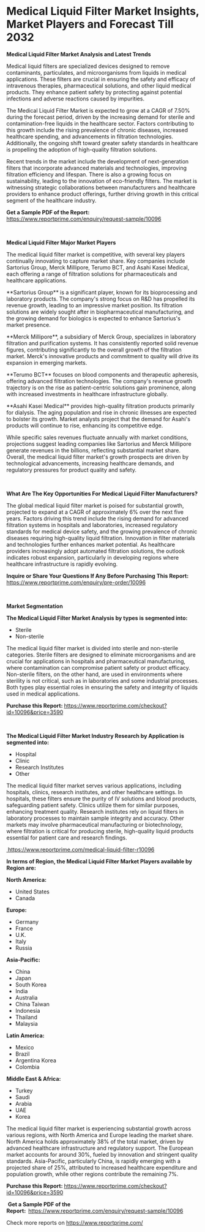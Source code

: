 <p><h1>Medical Liquid Filter Market Insights, Market Players and Forecast Till 2032</h1></p><p><strong>Medical Liquid Filter Market Analysis and Latest Trends</strong></p>
<p><p>Medical liquid filters are specialized devices designed to remove contaminants, particulates, and microorganisms from liquids in medical applications. These filters are crucial in ensuring the safety and efficacy of intravenous therapies, pharmaceutical solutions, and other liquid medical products. They enhance patient safety by protecting against potential infections and adverse reactions caused by impurities.</p><p>The Medical Liquid Filter Market is expected to grow at a CAGR of 7.50% during the forecast period, driven by the increasing demand for sterile and contamination-free liquids in the healthcare sector. Factors contributing to this growth include the rising prevalence of chronic diseases, increased healthcare spending, and advancements in filtration technologies. Additionally, the ongoing shift toward greater safety standards in healthcare is propelling the adoption of high-quality filtration solutions.</p><p>Recent trends in the market include the development of next-generation filters that incorporate advanced materials and technologies, improving filtration efficiency and lifespan. There is also a growing focus on sustainability, leading to the innovation of eco-friendly filters. The market is witnessing strategic collaborations between manufacturers and healthcare providers to enhance product offerings, further driving growth in this critical segment of the healthcare industry.</p></p>
<p><strong>Get a Sample PDF of the Report:&nbsp;</strong> <a href="https://www.reportprime.com/enquiry/request-sample/10096?utm_campaign=3539&utm_medium=2&utm_source=Github&utm_content=ia&utm_term=20032025&utm_id=medical-liquid-filter">https://www.reportprime.com/enquiry/request-sample/10096</a></p>
<p>&nbsp;</p>
<p><strong>Medical Liquid Filter Major Market Players</strong></p>
<p><p>The medical liquid filter market is competitive, with several key players continually innovating to capture market share. Key companies include Sartorius Group, Merck Millipore, Terumo BCT, and Asahi Kasei Medical, each offering a range of filtration solutions for pharmaceuticals and healthcare applications.</p><p>**Sartorius Group** is a significant player, known for its bioprocessing and laboratory products. The company's strong focus on R&D has propelled its revenue growth, leading to an impressive market position. Its filtration solutions are widely sought after in biopharmaceutical manufacturing, and the growing demand for biologics is expected to enhance Sartorius's market presence.</p><p>**Merck Millipore**, a subsidiary of Merck Group, specializes in laboratory filtration and purification systems. It has consistently reported solid revenue figures, contributing significantly to the overall growth of the filtration market. Merck's innovative products and commitment to quality will drive its expansion in emerging markets.</p><p>**Terumo BCT** focuses on blood components and therapeutic apheresis, offering advanced filtration technologies. The company's revenue growth trajectory is on the rise as patient-centric solutions gain prominence, along with increased investments in healthcare infrastructure globally.</p><p>**Asahi Kasei Medical** provides high-quality filtration products primarily for dialysis. The aging population and rise in chronic illnesses are expected to bolster its growth. Market analysts project that the demand for Asahi's products will continue to rise, enhancing its competitive edge.</p><p>While specific sales revenues fluctuate annually with market conditions, projections suggest leading companies like Sartorius and Merck Millipore generate revenues in the billions, reflecting substantial market share. Overall, the medical liquid filter market's growth prospects are driven by technological advancements, increasing healthcare demands, and regulatory pressures for product quality and safety.</p></p>
<p>&nbsp;</p>
<p><strong>What Are The Key Opportunities For Medical Liquid Filter Manufacturers?</strong></p>
<p><p>The global medical liquid filter market is poised for substantial growth, projected to expand at a CAGR of approximately 6% over the next five years. Factors driving this trend include the rising demand for advanced filtration systems in hospitals and laboratories, increased regulatory standards for medical device safety, and the growing prevalence of chronic diseases requiring high-quality liquid filtration. Innovation in filter materials and technologies further enhances market potential. As healthcare providers increasingly adopt automated filtration solutions, the outlook indicates robust expansion, particularly in developing regions where healthcare infrastructure is rapidly evolving.</p></p>
<p><strong>Inquire or Share Your Questions If Any Before Purchasing This Report:</strong> <a href="https://www.reportprime.com/enquiry/pre-order/10096?utm_campaign=3539&utm_medium=2&utm_source=Github&utm_content=ia&utm_term=20032025&utm_id=medical-liquid-filter">https://www.reportprime.com/enquiry/pre-order/10096</a></p>
<p>&nbsp;</p>
<p><strong>Market Segmentation</strong></p>
<p><strong>The Medical Liquid Filter Market Analysis by types is segmented into:</strong></p>
<p><ul><li>Sterile</li><li>Non-sterile</li></ul></p>
<p><p>The medical liquid filter market is divided into sterile and non-sterile categories. Sterile filters are designed to eliminate microorganisms and are crucial for applications in hospitals and pharmaceutical manufacturing, where contamination can compromise patient safety or product efficacy. Non-sterile filters, on the other hand, are used in environments where sterility is not critical, such as in laboratories and some industrial processes. Both types play essential roles in ensuring the safety and integrity of liquids used in medical applications.</p></p>
<p><strong>Purchase this Report:&nbsp;</strong><a href="https://www.reportprime.com/checkout?id=10096&price=3590&utm_campaign=3539&utm_medium=2&utm_source=Github&utm_content=ia&utm_term=20032025&utm_id=medical-liquid-filter">https://www.reportprime.com/checkout?id=10096&price=3590</a></p>
<p>&nbsp;</p>
<p><strong>The Medical Liquid Filter Market Industry Research by Application is segmented into:</strong></p>
<p><ul><li>Hospital</li><li>Clinic</li><li>Research Institutes</li><li>Other</li></ul></p>
<p><p>The medical liquid filter market serves various applications, including hospitals, clinics, research institutes, and other healthcare settings. In hospitals, these filters ensure the purity of IV solutions and blood products, safeguarding patient safety. Clinics utilize them for similar purposes, enhancing treatment quality. Research institutes rely on liquid filters in laboratory processes to maintain sample integrity and accuracy. Other markets may involve pharmaceutical manufacturing or biotechnology, where filtration is critical for producing sterile, high-quality liquid products essential for patient care and research findings.</p></p>
<p><a href="https://www.reportprime.com/medical-liquid-filter-r10096?utm_campaign=3539&utm_medium=2&utm_source=Github&utm_content=ia&utm_term=20032025&utm_id=medical-liquid-filter">&nbsp;https://www.reportprime.com/medical-liquid-filter-r10096</a></p>
<p><strong>In terms of Region, the Medical Liquid Filter Market Players available by Region are:</strong></p>
<p>
    <p> <strong> North America: </strong>
        <ul>
            <li>United States</li>
            <li>Canada</li>
        </ul>
        </p> 
    <p> <strong> Europe: </strong>
        <ul>
            <li>Germany</li>
            <li>France</li>
            <li>U.K.</li>
            <li>Italy</li>
            <li>Russia</li>
        </ul>
        </p> 
    <p> <strong> Asia-Pacific: </strong>
        <ul>
            <li>China</li>
            <li>Japan</li>
            <li>South Korea</li>
            <li>India</li>
            <li>Australia</li>
            <li>China Taiwan</li>
            <li>Indonesia</li>
            <li>Thailand</li>
            <li>Malaysia</li>
        </ul>
        </p> 
    <p> <strong> Latin America: </strong>
        <ul>
            <li>Mexico</li>
            <li>Brazil</li>
            <li>Argentina Korea</li>
            <li>Colombia</li>
        </ul>
        </p> 
    <p> <strong> Middle East & Africa: </strong>
        <ul>
            <li>Turkey</li>
            <li>Saudi</li>
            <li>Arabia</li>
            <li>UAE</li>
            <li>Korea</li>
        </ul>
    </p>
    </p>
<p><p>The medical liquid filter market is experiencing substantial growth across various regions, with North America and Europe leading the market share. North America holds approximately 38% of the total market, driven by advanced healthcare infrastructure and regulatory support. The European market accounts for around 30%, fueled by innovation and stringent quality standards. Asia-Pacific, particularly China, is rapidly emerging with a projected share of 25%, attributed to increased healthcare expenditure and population growth, while other regions contribute the remaining 7%.</p></p>
<p><strong>Purchase this Report: </strong><a href="https://www.reportprime.com/checkout?id=10096&price=3590&utm_campaign=3539&utm_medium=2&utm_source=Github&utm_content=ia&utm_term=20032025&utm_id=medical-liquid-filter">https://www.reportprime.com/checkout?id=10096&price=3590</a></p>
<p>&nbsp;<strong>Get a Sample PDF of the Report:&nbsp;&nbsp;</strong><a href="https://www.reportprime.com/enquiry/request-sample/10096?utm_campaign=3539&utm_medium=2&utm_source=Github&utm_content=ia&utm_term=20032025&utm_id=medical-liquid-filter">https://www.reportprime.com/enquiry/request-sample/10096</a></p>
<p><strong></strong></p>
<p>Check more reports on <a href="https://www.reportprime.com/?utm_campaign=3539&utm_medium=2&utm_source=Github&utm_content=ia&utm_term=20032025&utm_id=medical-liquid-filter">https://www.reportprime.com/</a></p>